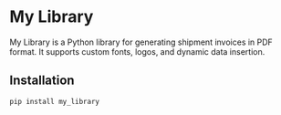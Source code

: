 # My Library

My Library is a Python library for generating shipment invoices in PDF format. It supports custom fonts, logos, and dynamic data insertion.

## Installation

```bash
pip install my_library
